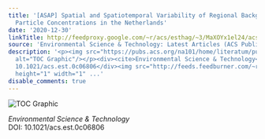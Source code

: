 ```yaml
---
title: '[ASAP] Spatial and Spatiotemporal Variability of Regional Background Ultrafine
  Particle Concentrations in the Netherlands'
date: '2020-12-30'
linkTitle: http://feedproxy.google.com/~r/acs/esthag/~3/MaXOYx1el24/acs.est.0c06806
source: 'Environmental Science & Technology: Latest Articles (ACS Publications)'
description: '<p><img src="https://pubs.acs.org/na101/home/literatum/publisher/achs/journals/content/esthag/0/esthag.ahead-of-print/acs.est.0c06806/20201230/images/medium/es0c06806_0007.gif"
  alt="TOC Graphic"/></p><div><cite>Environmental Science & Technology</cite></div><div>DOI:
  10.1021/acs.est.0c06806</div><img src="http://feeds.feedburner.com/~r/acs/esthag/~4/MaXOYx1el24"
  height="1" width="1" ...'
disable_comments: true
---
```

<p><img src="https://pubs.acs.org/na101/home/literatum/publisher/achs/journals/content/esthag/0/esthag.ahead-of-print/acs.est.0c06806/20201230/images/medium/es0c06806_0007.gif" alt="TOC Graphic"/></p><div><cite>Environmental Science & Technology</cite></div><div>DOI: 10.1021/acs.est.0c06806</div><img src="http://feeds.feedburner.com/~r/acs/esthag/~4/MaXOYx1el24" height="1" width="1" ...